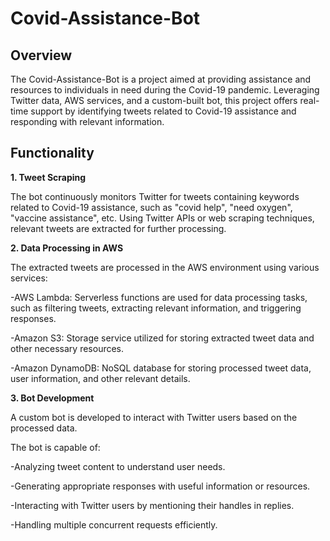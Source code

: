 
# Covid-Assistance-Bot

## Overview

The Covid-Assistance-Bot is a project aimed at providing assistance and resources to individuals in need during the Covid-19 pandemic. Leveraging Twitter data, AWS services, and a custom-built bot, this project offers real-time support by identifying tweets related to Covid-19 assistance and responding with relevant information.

## Functionality

**1. Tweet Scraping**

The bot continuously monitors Twitter for tweets containing keywords related to Covid-19 assistance, such as "covid help", "need oxygen", "vaccine assistance", etc.
Using Twitter APIs or web scraping techniques, relevant tweets are extracted for further processing.

**2. Data Processing in AWS**

The extracted tweets are processed in the AWS environment using various services:

-AWS Lambda: Serverless functions are used for data processing tasks, such as filtering tweets, extracting relevant information, and triggering responses.

-Amazon S3: Storage service utilized for storing extracted tweet data and other necessary resources.

-Amazon DynamoDB: NoSQL database for storing processed tweet data, user information, and other relevant details.

**3. Bot Development**

A custom bot is developed to interact with Twitter users based on the processed data.

The bot is capable of:

-Analyzing tweet content to understand user needs.

-Generating appropriate responses with useful information or resources.

-Interacting with Twitter users by mentioning their handles in replies.

-Handling multiple concurrent requests efficiently.
